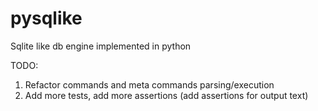 # pysqlike
Sqlite like db engine implemented in python

TODO:
1. Refactor commands and meta commands parsing/execution
2. Add more tests, add more assertions (add assertions for output text)

